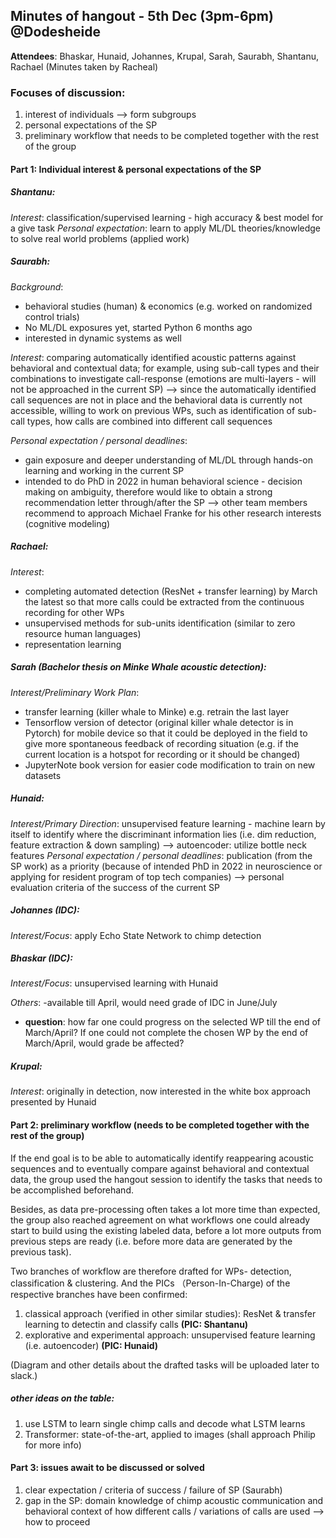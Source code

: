 ﻿
## Minutes of hangout - 5th Dec (3pm-6pm) @Dodesheide

**Attendees**: Bhaskar, Hunaid, Johannes, Krupal, Sarah, Saurabh, Shantanu, Rachael  (Minutes taken by Racheal)

### Focuses of discussion: 
1. interest of individuals --> form subgroups
2. personal expectations of the SP
3.  preliminary workflow that needs to be completed together with the rest of the group

#### Part 1: Individual interest & personal expectations of the SP
##### Shantanu:
*Interest*: classification/supervised learning - high accuracy & best model for a give task
*Personal expectation*: learn to apply ML/DL theories/knowledge to solve real world problems (applied work)

##### Saurabh:
*Background*: 
- behavioral studies (human) & economics (e.g. worked on randomized control trials)
- No ML/DL exposures yet, started Python 6 months ago
- interested in dynamic systems as well

*Interest*: comparing automatically identified acoustic patterns against behavioral and contextual data; for example, using sub-call types and their combinations to investigate call-response
(emotions are multi-layers - will not be approached in the current SP)
--> since the automatically identified call sequences are not in place and the behavioral data is currently not accessible, willing to work on previous WPs, such as identification of sub-call types, how calls are combined into different call sequences
 
*Personal expectation / personal deadlines*: 
- gain exposure and deeper understanding of ML/DL through hands-on learning and working in the current SP
- intended to do PhD in 2022 in human behavioral science - decision making on ambiguity, therefore would like to obtain a strong recommendation letter through/after the SP
--> other team members recommend to approach Michael Franke for his other research interests (cognitive modeling)

##### Rachael:
*Interest*: 
- completing automated detection (ResNet + transfer learning) by March the latest so that more calls could be extracted from the continuous recording for other WPs
- unsupervised methods for sub-units identification (similar to zero resource human languages)
- representation learning

##### Sarah (Bachelor thesis on Minke Whale acoustic detection):
*Interest/Preliminary Work Plan*: 
- transfer learning (killer whale to Minke) e.g. retrain the last layer
-  Tensorflow version of detector (original killer whale detector is in Pytorch) for mobile device so that it could be deployed in the field to give more spontaneous feedback of recording situation (e.g. if the current location is a hotspot for recording or it should be changed)
- JupyterNote book version for easier code modification to train on new datasets

##### Hunaid:
*Interest/Primary Direction*:
unsupervised feature learning - machine learn by itself to identify where the discriminant information lies (i.e. dim reduction, feature extraction & down sampling)
--> autoencoder: utilize bottle neck features
*Personal expectation / personal deadlines*:  publication (from the SP work) as a priority (because of intended PhD in 2022 in neuroscience or applying for resident program of top tech companies)
--> personal evaluation criteria of the success of the current SP

##### Johannes  (IDC):
*Interest/Focus*: apply Echo State Network to chimp detection

##### Bhaskar (IDC):
*Interest/Focus*:
unsupervised learning with Hunaid

*Others*:
-available till April, would need grade of IDC in June/July
- **question**: how far one could progress on the selected WP till the end of March/April? If one could not complete the chosen WP by the end of March/April, would grade be affected?

##### Krupal:
*Interest*:
originally in detection, now interested in the white box approach presented by Hunaid

#### Part 2: preliminary workflow (needs to be completed together with the rest of the group)
If the end goal is to be able to automatically identify reappearing acoustic sequences and to eventually compare against behavioral and contextual data, the group used the hangout session to identify the tasks that needs to be accomplished beforehand.

Besides, as data pre-processing often takes a lot more time than expected, the group also reached agreement on what workflows one could already start to build using the existing labeled data, before a lot more outputs from previous steps are ready (i.e. before more data are generated by the previous task).

Two branches of workflow are therefore drafted for WPs- detection, classification & clustering. And the PICs （Person-In-Charge) of the respective branches have been confirmed:
1. classical approach (verified in other similar studies): ResNet & transfer learning to detectin and classify calls
**(PIC: Shantanu)**
2. explorative and experimental approach: unsupervised feature learning (i.e. autoencoder)
**(PIC: Hunaid)**

(Diagram and other details about the drafted tasks will be uploaded later to slack.)

##### other ideas on the table:
1. use LSTM to learn single chimp calls and decode what LSTM learns
2. Transformer: state-of-the-art, applied to images (shall approach Philip for more info)


#### Part 3: issues await to be discussed or solved
1. clear expectation / criteria of success / failure of SP (Saurabh)
2. gap in the SP: domain knowledge of chimp acoustic communication and behavioral context of how different calls / variations of calls are used --> how to proceed







